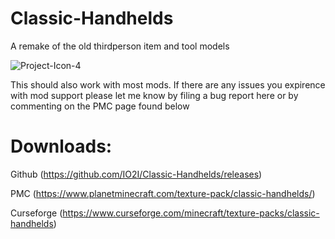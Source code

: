 # Classic-Handhelds
A remake of the old thirdperson item and tool models

<img src="https://i.ibb.co/KNLFgWV/Project-Icon-4.png" alt="Project-Icon-4" border="0">

This should also work with most mods. If there are any issues you expirence with mod support please let me know by filing a bug report here or by commenting on the PMC page found below

# Downloads:
Github (https://github.com/IO2I/Classic-Handhelds/releases)

PMC (https://www.planetminecraft.com/texture-pack/classic-handhelds/)

Curseforge (https://www.curseforge.com/minecraft/texture-packs/classic-handhelds)
